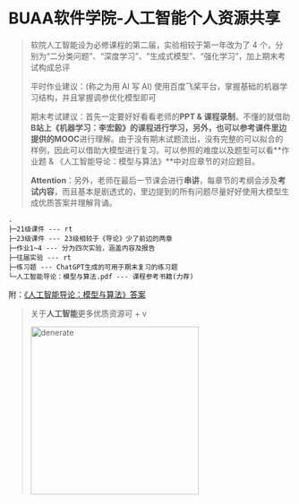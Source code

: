 # BUAA软件学院-人工智能个人资源共享

> 软院人工智能设为必修课程的第二届，实验相较于第一年改为了 4 个，分别为“二分类问题”、“深度学习”、“生成式模型”、“强化学习”，加上期末考试构成总评
>
> 平时作业建议：(称之为用 AI 写 AI) 使用百度飞桨平台，掌握基础的机器学习结构，并且掌握调参优化模型即可
>
> 期末考试建议：首先一定要好好看看老师的**PPT & 课程录制**，不懂的就借助**B站上《机器学习：李宏毅》**的课程进行学习，另外，也可以参考课件里边提供的**MOOC**进行理解。由于没有期末试题流出，没有完整的可以拟合的样例，因此可以借助大模型进行复习。可以参照的难度以及题型可以看**作业题 & 《人工智能导论：模型与算法》**中对应章节的对应题目。
>
> **Attention**：另外，老师在最后一节课会进行**串讲**，每章节的考纲会涉及**考试内容**，而且基本是剧透式的，里边提到的所有问题尽量好好使用大模型生成优质答案并理解背诵。

```
.
├─21级课件 --- rt
├─23级课件 --- 23级相较于《导论》少了前边的两章
├─作业1~4 --- 分为四次实验，涵盖内容及报告
├─往届实验 --- rt
├─练习题 --- ChatGPT生成的可用于期末复习的练习题
└─人工智能导论：模型与算法.pdf --- 课程参考书籍(力荐)
```

附：[《人工智能导论：模型与算法》答案](https://blog.csdn.net/2301_76665083/article/details/144188217)

> 关于**人工智能**更多优质资源可 + v
> 
> <img src="https://s2.loli.net/2025/01/08/XtGqHAxlpKQhrEY.jpg" alt="denerate" style="width: 300px; height: auto;">